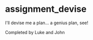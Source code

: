 assignment_devise
=================

I'll devise me a plan... a genius plan, see!

Completed by Luke and John